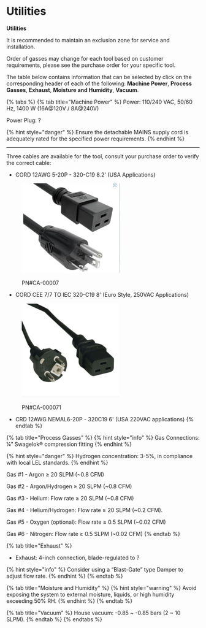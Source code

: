 # Utilities

**Utilities**

It is recommended to maintain an exclusion zone for service and installation.

Order of gasses may change for each tool based on customer requirements, please see the purchase order for your specific tool.

The table below contains information that can be selected by click on the corresponding header of each of the following: **Machine Power**, **Process Gasses**, **Exhaust**, **Moisture and Humidity**, **Vacuum**.

{% tabs %}
{% tab title="Machine Power" %}
Power: 110/240 VAC, 50/60 Hz, 1400 W (16A@120V / 8A@240V)

Power Plug: ?

{% hint style="danger" %}
Ensure the detachable MAINS supply cord is adequately rated for the specified power requirements.&#x20;
{% endhint %}

***

Three cables are available for the tool, consult your purchase order to verify the correct cable:

* CORD 12AWG 5-20P - 320-C19 8.2' (USA Applications)

<figure><img src="../.gitbook/assets/plug1.jpg" alt="" width="255"><figcaption><p>PN#CA-00007</p></figcaption></figure>

* CORD CEE 7/7 TO IEC 320-C19 8' (Euro Style, 250VAC Applications)

<figure><img src="../.gitbook/assets/plug2.jpg" alt="" width="254"><figcaption><p>PN#CA-000071</p></figcaption></figure>

* CRD 12AWG NEMAL6-20P - 320C19 6' (USA 220VAC applications)
{% endtab %}

{% tab title="Process Gasses" %}
{% hint style="info" %}
Gas Connections: ¼” Swagelok® compression fitting
{% endhint %}

{% hint style="danger" %}
Hydrogen concentration: 3-5%, in compliance with local LEL standards.
{% endhint %}

Gas #1 - Argon ≥ 20 SLPM (\~0.8 CFM)

Gas #2 - Argon/Hydrogen ≥ 20 SLPM (\~0.8 CFM)

Gas #3 - Helium: Flow rate ≥ 20 SLPM (\~0.8 CFM)

Gas #4 - Helium/Hydrogen: Flow rate ≥ 20 SLPM (\~0.2 CFM).

Gas #5 - Oxygen (optional): Flow rate ≥ 0.5 SLPM (\~0.02 CFM)

Gas #6 - Nitrogen: Flow rate ≥ 0.5 SLPM (\~0.02 CFM)
{% endtab %}

{% tab title="Exhaust" %}
* Exhaust: 4-inch connection, blade-regulated to ?

{% hint style="info" %}
Consider using a “Blast-Gate” type Damper to adjust flow rate.
{% endhint %}
{% endtab %}

{% tab title="Moisture and Humidity" %}
{% hint style="warning" %}
Avoid exposing the system to external moisture, liquids, or high humidity exceeding 50% RH.
{% endhint %}
{% endtab %}

{% tab title="Vacuum" %}
House vacuum: -0.85 \~ -0.85 bars (2 \~ 10 SLPM).
{% endtab %}
{% endtabs %}
